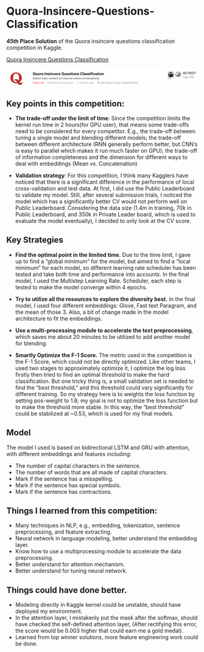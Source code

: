 # Quora-Insincere-Questions-Classification
**45th Place Solution** of the Quora insincere questions classification competition in Kaggle.

[Quora Insincere Questions Classification](https://www.kaggle.com/c/quora-insincere-questions-classification)

![rank](img/rank.png)

<!--Finally this 2-month journey has finished, this is actually my first Kaggle competition I attend end to end. So excited to got the rank 45th and my first medal in Kaggle! 

I just try to write down all the timeline and procedures I followed in this journey, and organize all things I’ve learned from this competition.-->

## Key points in this competition:
 -  **The trade-off under the limit of time**: Since the competition limits the kernel run time in 2 hours(for GPU user), that means some trade-offs need to be considered for every competitor. E.g., the trade-off between tuning a single model and blending different models; the trade-off between different architecture (RNN generally perform better, but CNN’s is easy to parallel which makes it run much faster on GPU); the trade-off of information completeness and the dimension for different ways to deal with embeddings (Mean vs. Concatenation)
 
 - **Validation strategy**: For this competition, I think many Kagglers have noticed that there is a significant difference in the performance of local cross-validation and test data. At first, I did use the Public Leaderboard to validate my model. Still, after several submission trials, I noticed the model which has a significantly better CV would not perform well on Public Leaderboard. Considering the data size (1.4m in training, 70k in Public Leaderboard, and 350k in Private Leader board, which is used to evaluate the model eventually), I decided to only look at the CV score.

## Key Strategies
- **Find the optimal point in the limited time.** Due to the time limit, I gave up to find a “global minimum” for the model, but aimed to find a “local minimum” for each model, so different learning rate scheduler has been tested and take both time and performance into accounts. In the final model, I used the Multistep Learning Rate. Scheduler, each step is tested to make the model converge within 4 epochs.

- **Try to utilize all the resources to explore the diversity best.** In the final model, I used four different embeddings: Glove, Fast text Paragram, and the mean of those 3. Also, a bit of change made in the model architecture to fit the embeddings.
- **Use a multi-processing module to accelerate the text preprocessing**, which saves me about 20 minutes to be utilized to add another model for blending.
- **Smartly Optimize the F-1 Score.** The metric used in the competition is the F-1 Score, which could not be directly optimized. Like other teams, I used two stages to approximately optimize it, I optimize the log loss firstly then tried to find an optimal threshold to make the hard classification. But one tricky thing is, a small validation set is needed to find the “best threshold,” and this threshold could vary significantly for different training. So my strategy here is to weights the loss function by setting pos-weight to 1.8; my goal is not to optimize the loss function but to make the threshold more stable. In this way, the “best threshold” could be stabilized at ~0.53, which is used for my final models.


## Model
The model I used is based on bidirectional LSTM and GRU with attention, with different embeddings and features including:

-  The number of capital characters in the sentence.
-  The number of words that are all made of capital characters.
-  Mark if the sentence has a misspelling.
-  Mark if the sentence has special symbols.
-  Mark if the sentence has contractions.



## Things I learned from this competition:

* Many techniques in NLP, e.g., embedding, tokenization, sentence preprocessing, and feature extracting.
* Neural network in language modeling, better understand the embedding layer.
* Know how to use a multiprocessing module to accelerate the data preprocessing.
* Better understand for attention mechanism.
* Better understand for tuning neural network.


## Things could have done better.

* Modeling directly in Kaggle kernel could be unstable, should have deployed my environment.
* In the attention layer, I mistakenly put the mask after the softmax, should have checked the self-defined attention layer, (After rectifying this error, the score would be 0.003 higher that could earn me a gold medal).
* Learned from top winner solutions, more feature engineering work could be done.